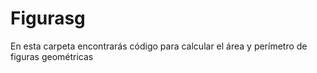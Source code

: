 # Figurasg
En esta carpeta encontrarás código para calcular el área y perímetro de figuras geométricas
